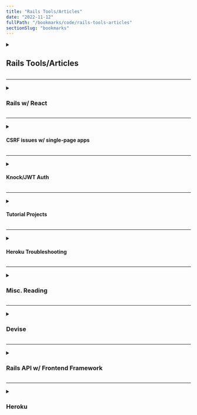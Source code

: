 ```yaml
---
title: "Rails Tools/Articles"
date: "2022-11-12"
fullPath: "/bookmarks/code/rails-tools-articles"
sectionSlug: "bookmarks"
---
```


<!-- Original path slug: rails-tools_articles -->

<details>
<summary>

## Rails Tools/Articles

</summary>

<p>

- [twbs/bootstrap-rubygem: Bootstrap 4 Ruby Gem for Rails / Sprockets and Compass.](https://github.com/twbs/bootstrap-rubygem)
- [varvet/pundit: Minimal authorization through OO design and pure Ruby classes](https://github.com/varvet/pundit)
- ["Array values in the parameter are deprecated" warning not enough helpful ? · Issue #1551 · rubygems/rubygems](https://github.com/rubygems/rubygems/issues/1551)
- [jamesgolick/active_presenter: The presenter library you already know.](https://github.com/jamesgolick/active_presenter#usage)
- [Colors · Bootstrap](https://getbootstrap.com/docs/4.0/utilities/colors/#background-color)
- [How to save uploaded files to your database in Rails](https://gist.github.com/macek/610596)
- [Rails: What column type to use for saving uploaded images? - Stack Overflow](https://stackoverflow.com/questions/12630358/rails-what-column-type-to-use-for-saving-uploaded-images)
- [carrierwaveuploader/carrierwave: Classier solution for file uploads for Rails, Sinatra and other Ruby web frameworks](https://github.com/carrierwaveuploader/carrierwave)
- [refile/refile: Ruby file uploads, take 3](https://github.com/refile/refile)
- [zquestz/omniauth-google-oauth2: Oauth2 strategy for Google](https://github.com/zquestz/omniauth-google-oauth2)
- [johnwojo/sensei: A web app built in Rails designed to help the user remember that which they find profound. Never forget what you've learned.](https://github.com/johnwojo/sensei)
- [File uploading with ActiveStorage in Rails 5.2 (Example) - GoRails](https://gorails.com/episodes/file-uploading-with-activestorage-rails-5-2)
- [Active Storage Overview — Ruby on Rails Guides](https://edgeguides.rubyonrails.org/active_storage_overview.html)
- [Active Storage on Heroku | Heroku Dev Center](https://devcenter.heroku.com/articles/active-storage-on-heroku)
- [Rails Routing from the Outside In — Ruby on Rails Guides](https://guides.rubyonrails.org/routing.html#controller-namespaces-and-routing)
- [Custom URLs in Ruby on Rails: How you can use descriptive slugs instead of IDs](https://medium.freecodecamp.org/custom-urls-in-ruby-on-rails-use-descriptive-slugs-instead-of-ids-67c631475a94)
- [Ruby on Rails: Use slug instead of id on resource routes - Stack Overflow](https://stackoverflow.com/questions/31059992/ruby-on-rails-use-slug-instead-of-id-on-resource-routes)
- [ddnexus/pagy: The ultimate pagination ruby gem](https://github.com/ddnexus/pagy)
- [Ruby on Rails Cheatsheet](https://gist.github.com/mdang/95b4f54cadf12e7e0415)
- [What are indexes? And how to add them to your Rails app? | by Mera Stackhouse | Medium](https://medium.com/@mera.stackhouse/what-are-indexes-and-how-to-add-them-to-your-rails-app-dc066d538771)
- [activerecord - Generating a model with many to many in Ruby on Rails - Stack Overflow](https://stackoverflow.com/questions/5322067/generating-a-model-with-many-to-many-in-ruby-on-rails)
- [ruby on rails - What is the behaviour of create_join_table of ActiveRecord::Migration? - Stack Overflow](https://stackoverflow.com/questions/32201949/what-is-the-behaviour-of-create-join-table-of-activerecordmigration)
- [jweslley/rails_completion: Bash completion support for Ruby on Rails.](https://github.com/jweslley/rails_completion)

</p>
</details>

---

<details>
<summary>

### Rails w/ React

</summary>

<p>

- [How to find and kill port processes on a Mac using Bash](https://medium.freecodecamp.org/find-and-kill-port-processes-on-a-mac-using-bash-c5e95b9e704e)
- [Rails 5 API + Create React App: Full Stack Heaven – Nick Hartunian – Medium](https://medium.com/@nick.hartunian/rails-5-api-create-react-app-full-stack-heaven-2b2160b5ce6b)
- [Knock JWT Auth for Rails API + Create React App – Nick Hartunian – Medium](https://medium.com/@nick.hartunian/knock-jwt-auth-for-rails-api-create-react-app-6765192e295a)
- [csrf - Rails: How Does csrf_meta_tag Work? - Stack Overflow](https://stackoverflow.com/questions/9996665/rails-how-does-csrf-meta-tag-work)
- [Using Rails for API-only Applications — Ruby on Rails Guides](https://edgeguides.rubyonrails.org/api_app.html)
- [Rails JWT Authentication With Knock - CodeBrains.IO](https://codebrains.io/rails-jwt-authentication-with-knock/)
- [heroku/list-of-ingredients: An example of using Create React App with Rails 5 API and ActiveAdmin on Heroku](https://github.com/heroku/list-of-ingredients)
- [rails 5.1.0.rc1, sass-rails 5.0.6: variables declared in one file undefined in second file · Issue #396 · rails/sass-rails](https://github.com/rails/sass-rails/issues/396)
- [ReactJS + Ruby on Rails API + Heroku App – Bruno Boehm – Medium](https://medium.com/@bruno_boehm/reactjs-ruby-on-rails-api-heroku-app-2645c93f0814)
- [instacart/redux-rails: Redux and your server talking without fuss.](https://github.com/instacart/redux-rails)

</p>
</details>

---

<details>
<summary>

#### CSRF issues w/ single-page apps

</summary>

<p>

- [Update CSRF docs to better explain API usage scenarios by chrisnicola · Pull Request #9405 · rails/rails](https://github.com/rails/rails/pull/9405)
- [angularjs - Rails CSRF Protection + Angular.js: protect_from_forgery makes me to log out on POST - Stack Overflow](https://stackoverflow.com/questions/14734243/rails-csrf-protection-angular-js-protect-from-forgery-makes-me-to-log-out-on)
- [ruby on rails - Work with authenticity token? Or disable it? - Stack Overflow](https://stackoverflow.com/questions/7573024/work-with-authenticity-token-or-disable-it)
- [Rails API design without disabling CSRF protection - Stack Overflow](https://stackoverflow.com/questions/7600347/rails-api-design-without-disabling-csrf-protection)
- [javascript - Rails CSRF protection with Single Page Application (react, angular, ember) - Stack Overflow](https://stackoverflow.com/questions/50122298/rails-csrf-protection-with-single-page-application-react-angular-ember)
- [Compatibility break with rails 5.2 rc1 · Issue #205 · nsarno/knock](https://github.com/nsarno/knock/issues/205)
- [Getting "Can't verify CSRF token authenticity" with Rails api_only project · Issue #208 · nsarno/knock](https://github.com/nsarno/knock/issues/208)
- [cyu/rack-cors: Rack Middleware for handling Cross-Origin Resource Sharing (CORS), which makes cross-origin AJAX possible.](https://github.com/cyu/rack-cors)
- [CultureHQ.com - A Better Workplace Community](https://engineering.culturehq.com/posts/2018-12-11-skipping-preflight-checks)

</p>
</details>

---

<details>
<summary>

#### Knock/JWT Auth

</summary>

<p>

- [Issue JWT token on user create · Issue #189 · nsarno/knock](https://github.com/nsarno/knock/issues/189)
- [How to Authenticate a Rails 5 API with Knock and JSON Web Tokens | callahanrts](https://codycallahan.com/blog/authenticate-rails-api-with-knock-jwt)
- [Rails 5 API and React frontend (JWT) token authentication - Eric London » Open Source » Software Blog](https://ericlondon.com/2018/03/18/rails-5-api-and-react-frontend-jwt-token-authentication.html)
- [JWT Storage in Rails + React The Right Way](https://www.thegreatcodeadventure.com/jwt-storage-in-rails-the-right-way/)
- [Signup in React/Redux with JWT authentication - Mariel's Enumerated Musings](http://marielfrank.com/signup_in_react_redux_with_jwt_authentication)
- [axios_client.js](https://gist.github.com/6temes/e76d57765a42de5cbfee867753e967a9)
- [What's the Accepted Way To Build Rails API with a React Front End in 2018? : rails](https://www.reddit.com/r/rails/comments/9io1t0/whats_the_accepted_way_to_build_rails_api_with_a/)
- [Best way to integrate React into Rails app? : rails](https://www.reddit.com/r/rails/comments/961ak8/best_way_to_integrate_react_into_rails_app/)
- [home-page/app/controllers at master · laaksomavrick/home-page](https://github.com/laaksomavrick/home-page/tree/master/app/controllers)
- [(2) New Messages!](https://www.pluralsight.com/guides/token-based-authentication-with-ruby-on-rails-5-api)
- [Building a simple token based authorization API with Rails.](https://engineering.musefind.com/building-a-simple-token-based-authorization-api-with-rails-a5c181b83e02)
- [How to reference public key in knock.rb (config.token_public_key) ? · Issue #148 · nsarno/knock](https://github.com/nsarno/knock/issues/148)
- [Filter chain halted as :authenticate_user! rendered or redirected · Issue #603 · lynndylanhurley/devise_token_auth](https://github.com/lynndylanhurley/devise_token_auth/issues/603)
- [authentication - Rails 5 and Knock gem: can't authenticate users - Stack Overflow](https://stackoverflow.com/questions/49980389/rails-5-and-knock-gem-cant-authenticate-users)

</p>
</details>

---

<details>
<summary>

#### Tutorial Projects

</summary>

<p>

- [superhighfives/list-of-ingredients: An example of using create-react-app with Rails 5 API, ActiveAdmin, and Heroku](https://github.com/superhighfives/list-of-ingredients)
- [A Rock Solid, Modern Web Stack—Rails 5 API + ActiveAdmin + Create React App on Heroku | Heroku](https://blog.heroku.com/a-rock-solid-modern-web-stack)

</p>
</details>

---

<details>
<summary>

#### Heroku Troubleshooting

</summary>

<p>

- [ruby on rails - ActionController::RoutingError: No route matches [GET] "/" - Stack Overflow](https://stackoverflow.com/questions/50805483/actioncontrollerroutingerror-no-route-matches-get)
- [ruby on rails 5.1 - ActionController::RoutingError (Couldn't find..., expected it to be defined in...) - Stack Overflow](https://stackoverflow.com/questions/45662462/actioncontrollerroutingerror-couldnt-find-expected-it-to-be-defined-in)
- [Logging | Heroku Dev Center](https://devcenter.heroku.com/articles/logging)

</p>
</details>

---

<details>
<summary>

### Misc. Reading

</summary>

<p>

- [Unlimited Novelty: Why critics of Rails have it all wrong (and Ruby's bright multicore future)](http://www.unlimitednovelty.com/2012/03/why-critics-of-rails-have-it-all-wrong.html)
- [Mailing Lists](https://www.ruby-lang.org/en/community/mailing-lists/)
- [How to set-up jquery-ui autocomplete in Rails - Stack Overflow](https://stackoverflow.com/questions/3188157/how-to-set-up-jquery-ui-autocomplete-in-rails)
- [Nokogiri 1.8.4 installation challenges on macOS Mojave · Issue #1801 · sparklemotion/nokogiri](https://github.com/sparklemotion/nokogiri/issues/1801)

</p>
</details>

---

<details>
<summary>

### Devise

</summary>

<p>

- [plataformatec/devise: Flexible authentication solution for Rails with Warden.](https://github.com/plataformatec/devise)
- [Devise cheatsheet](https://devhints.io/devise)
- [ruby on rails - How to add username field to devise gem? - Stack Overflow](https://stackoverflow.com/questions/21478006/how-to-add-username-field-to-devise-gem)
- [How To: Allow users to sign in using their username or email address · plataformatec/devise Wiki](https://github.com/plataformatec/devise/wiki/How-To:-Allow-users-to-sign-in-using-their-username-or-email-address)
- [#210 Customizing Devise - RailsCasts](http://railscasts.com/episodes/210-customizing-devise?view=asciicast)
- [How To: Create custom layouts · plataformatec/devise Wiki](https://github.com/plataformatec/devise/wiki/How-To:-Create-custom-layouts)
- [Setting up Users and Authentication for our API - Thinkster](https://thinkster.io/tutorials/rails-json-api/setting-up-users-and-authentication-for-our-api)
- [Devise Nested Resources - Ruby on Rails - Ruby-Forum](https://www.ruby-forum.com/t/devise-nested-resources/193340)

</p>
</details>

---

<details>
<summary>

### Rails API w/ Frontend Framework

</summary>

<p>

- [frontend-fun/app at master · ejdraper/frontend-fun](https://github.com/ejdraper/frontend-fun/tree/master/app)
- [Frontend Fun with Rails 5.1 and Webpacker | Codementor](https://www.codementor.io/ejdraper/frontend-fun-with-rails-5-1-and-webpacker-fkx8bpykj)
- [Building a modern single-page app with Vue and Rails - Vox Product Blog](https://product.voxmedia.com/2018/3/1/16801140/building-a-modern-single-page-app-with-vue-and-rails)
- [Using VueJS with Rails Series | GoRails](https://gorails.com/series/using-vuejs-with-rails)
- [VueJS as a Frontend for Rails - via @codeship | via @codeship](https://blog.codeship.com/vuejs-as-a-frontend-for-rails/)
- [Using Rails and Vue JS, Part 1](https://www.engineyard.com/blog/rails-and-vue-js-part-1)

</p>
</details>

---

<details>
<summary>

### Heroku

</summary>

<p>

- [caching - How can I clear rails cache after deploy to heroku? - Stack Overflow](https://stackoverflow.com/questions/12028088/how-can-i-clear-rails-cache-after-deploy-to-heroku)
- [How do I clear the build cache? - Heroku Help](https://help.heroku.com/18PI5RSY/how-do-i-clear-the-build-cache)

</p>
</details>
